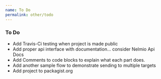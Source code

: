 ```yaml
---
name: To Do
permalink: other/todo
---
```


### To Do
* Add Travis-Ci testing when project is made public
* Add proper api interface with documentation... consider Nelmio Api Docs
* Add Comments to code blocks to explain what each part does.
* Add another sample flow to demonstrate sending to multiple targets
* Add project to packagist.org